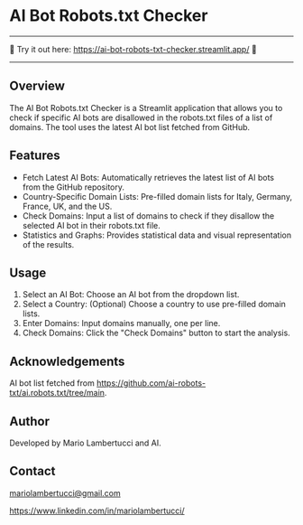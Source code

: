 # AI Bot Robots.txt Checker
---

🎈 Try it out here: https://ai-bot-robots-txt-checker.streamlit.app/ 🎈

---
## Overview
The AI Bot Robots.txt Checker is a Streamlit application that allows you to check if specific AI bots are disallowed in the robots.txt files of a list of domains. The tool uses the latest AI bot list fetched from GitHub.

## Features
- Fetch Latest AI Bots: Automatically retrieves the latest list of AI bots from the GitHub repository.
- Country-Specific Domain Lists: Pre-filled domain lists for Italy, Germany, France, UK, and the US.
- Check Domains: Input a list of domains to check if they disallow the selected AI bot in their robots.txt file.
- Statistics and Graphs: Provides statistical data and visual representation of the results.

## Usage
1. Select an AI Bot: Choose an AI bot from the dropdown list.
2. Select a Country: (Optional) Choose a country to use pre-filled domain lists.
3. Enter Domains: Input domains manually, one per line.
4. Check Domains: Click the "Check Domains" button to start the analysis.

## Acknowledgements
AI bot list fetched from https://github.com/ai-robots-txt/ai.robots.txt/tree/main.

## Author
Developed by Mario Lambertucci and AI.

## Contact
mariolambertucci@gmail.com

https://www.linkedin.com/in/mariolambertucci/
